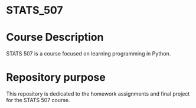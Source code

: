 # STATS_507
# Course Description
STATS 507 is a course focused on learning programming in Python.
# Repository purpose
This repository is dedicated to the homework assignments and final project for the STATS 507 course.



